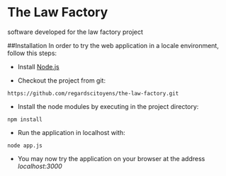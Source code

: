 The Law Factory
===============

software developed for the law factory project

##Installation
In order to try the web application in a locale environment, follow this steps:

* Install [Node.js](http://nodejs.org/)

* Checkout the project from git:
<pre><code>https://github.com/regardscitoyens/the-law-factory.git</code></pre>

* Install the node modules by executing in the project directory:
<pre><code>npm install</code></pre>

* Run the application in localhost with:
<pre><code>node app.js</code></pre> 

* You may now try the application on your browser at the address *localhost:3000*
